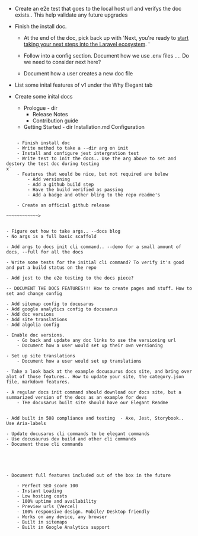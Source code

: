 - Create an e2e test that goes to the local host url and verifys the doc exists.. This help validate any future upgrades

- Finish the install doc.
    - At the end of the doc, pick back up with 'Next, you're ready to [start taking your next steps into the Laravel ecosystem](#next-steps). '

    - Follow into a config section. Document how we use .env files .... Do we need to consider next here?

    - Document how a user creates a new doc file


- List some inital features of v1 under the Why Elegant tab

- Create some inital docs

    - Prologue - dir
        - Release Notes
        - Contribution guide
    - Getting Started - dir
        Installation.md
        Configuration


~~~~~~~~~> To offically release v1-alpha

    - Finish install doc
    - Write method to take a --dir arg on init
    - Install and configure jest intergration test
    - Write test to init the docs.. Use the arg above to set and destory the test doc during testing
x`
    - Features that would be nice, but not required are below
        - Add versioning
        - Add a github build step
        - Have the build verified as passing
        - Add a badge and other bling to the repo readme's

    - Create an official github release

~~~~~~~~~~~~>


- Figure out how to take args.. --docs blog
- No args is a full basic scaffold

- Add args to docs init cli command.. --demo for a small amount of docs, --full for all the docs

- Write some tests for the initial cli command? To verify it's good and put a build status on the repo

- Add jest to the e2e testing to the docs piece?

-- DOCUMENT THE DOCS FEATURES!!! How to create pages and stuff. How to set and change config

- Add sitemap config to docusarus
- Add google analytics config to docusarus
- Add doc versions
- Add site translations
- Add algolia config

- Enable doc versions.
    - Go back and update any doc links to use the versioning url
    - Document how a user would set up their own versioning 

- Set up site translations
    - Document how a user would set up translations

- Take a look back at the example docusaurus docs site, and bring over alot of those features.. How to update your site, the category.json file, markdown features.

- A regular docs init command should download our docs site, but a summarized version of the docs as an example for devs
    - THe docusarus built site should have our Elegant Readme


- Add built in 508 compliance and testing  - Axe, Jest, Storybook.. Use Aria-labels

- Update docusarus cli commands to be elegant commands
- Use docusaurus dev build and other cli commands
- Document those cli commands





- Document full features included out of the box in the future

    - Perfect SEO score 100
    - Instant Loading
    - Low hosting costs
    - 100% uptime and availability
    - Preview urls (Vercel)
    - 100% responsive design. Mobile/ Desktop friendly
    - Works on any device, any browser
    - Built in sitemaps
    - Built in Google Analytics support